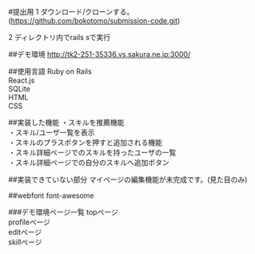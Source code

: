 #提出用
1 ダウンロード/クローンする。(https://github.com/bokotomo/submission-code.git)

2 ディレクトリ内でrails sで実行

##デモ環境
http://tk2-251-35336.vs.sakura.ne.jp:3000/

##使用言語
Ruby on Rails  
React.js  
SQLite  
HTML  
CSS

##実装した機能
・スキルを推薦機能  
・スキル/ユーザ一覧を表示  
・スキルのプラスボタンを押すと追加される機能  
・スキル詳細ページでのスキルを持ったユーザの一覧  
・スキル詳細ページでの自分のスキルへ追加ボタン    

##実装できていない部分
マイページの編集機能が未完成です。(見た目のみ)

##webfont
font-awesome

###デモ環境ページ一覧
topページ  
profileページ  
editページ  
skillページ
